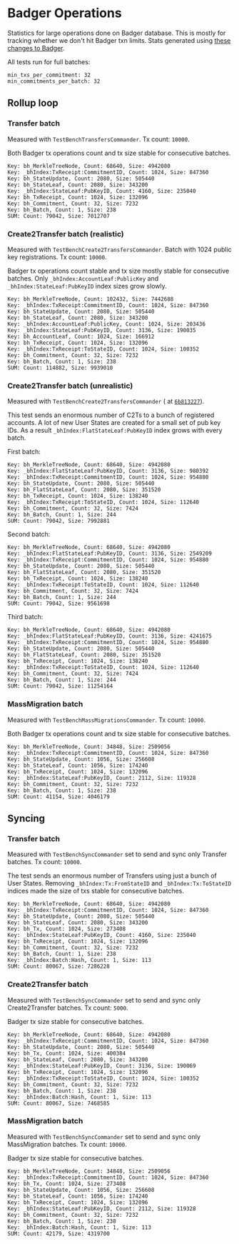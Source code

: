 # Badger Operations

Statistics for large operations done on Badger database. This is mostly for tracking whether we don't hit Badger txn limits. Stats generated
using [these changes to Badger](https://github.com/msieczko/badger/commit/bf43a3a4b9dfb80019a97b10d0e7d269a7eff34e).

All tests run for full batches:

```
min_txs_per_commitment: 32
min_commitments_per_batch: 32
```

## Rollup loop

### Transfer batch

Measured with `TestBenchTransfersCommander`. Tx count: `10000`.

Both Badger tx operations count and tx size stable for consecutive batches.

```
Key: bh_MerkleTreeNode, Count: 68640, Size: 4942080
Key: _bhIndex:TxReceipt:CommitmentID, Count: 1024, Size: 847360
Key: bh_StateUpdate, Count: 2080, Size: 505440
Key: bh_StateLeaf, Count: 2080, Size: 343200
Key: _bhIndex:StateLeaf:PubKeyID, Count: 4160, Size: 235040
Key: bh_TxReceipt, Count: 1024, Size: 132096
Key: bh_Commitment, Count: 32, Size: 7232
Key: bh_Batch, Count: 1, Size: 238
SUM: Count: 79042, Size: 7012707
```

### Create2Transfer batch (realistic)

Measured with `TestBenchCreate2TransfersCommander`. Batch with 1024 public key registrations. Tx count: `10000`.

Badger tx operations count stable and tx size mostly stable for consecutive batches. Only `_bhIndex:AccountLeaf:PublicKey`
and `_bhIndex:StateLeaf:PubKeyID` index sizes grow slowly.

```
Key: bh_MerkleTreeNode, Count: 102432, Size: 7442688
Key: _bhIndex:TxReceipt:CommitmentID, Count: 1024, Size: 847360
Key: bh_StateUpdate, Count: 2080, Size: 505440
Key: bh_StateLeaf, Count: 2080, Size: 343200
Key: _bhIndex:AccountLeaf:PublicKey, Count: 1024, Size: 203436
Key: _bhIndex:StateLeaf:PubKeyID, Count: 3136, Size: 190035
Key: bh_AccountLeaf, Count: 1024, Size: 166912
Key: bh_TxReceipt, Count: 1024, Size: 132096
Key: _bhIndex:TxReceipt:ToStateID, Count: 1024, Size: 100352
Key: bh_Commitment, Count: 32, Size: 7232
Key: bh_Batch, Count: 1, Size: 238
SUM: Count: 114882, Size: 9939010
```

### Create2Transfer batch (unrealistic)

Measured with `TestBenchCreate2TransfersCommander` (
at [`6b813227`](https://github.com/worldcoin/hubble-commander/commit/6b81322780bb73f21ce25c434265062fc72a44bd)).

This test sends an enormous number of C2Ts to a bunch of registered accounts. A lot of new User States are created for a small set of pub
key IDs. As a result `_bhIndex:FlatStateLeaf:PubKeyID` index grows with every batch.

First batch:

```
Key: bh_MerkleTreeNode, Count: 68640, Size: 4942080
Key: _bhIndex:FlatStateLeaf:PubKeyID, Count: 3136, Size: 980392
Key: _bhIndex:TxReceipt:CommitmentID, Count: 1024, Size: 954880
Key: bh_StateUpdate, Count: 2080, Size: 505440
Key: bh_FlatStateLeaf, Count: 2080, Size: 351520
Key: bh_TxReceipt, Count: 1024, Size: 138240
Key: _bhIndex:TxReceipt:ToStateID, Count: 1024, Size: 112640
Key: bh_Commitment, Count: 32, Size: 7424
Key: bh_Batch, Count: 1, Size: 244
SUM: Count: 79042, Size: 7992881
```

Second batch:

```
Key: bh_MerkleTreeNode, Count: 68640, Size: 4942080
Key: _bhIndex:FlatStateLeaf:PubKeyID, Count: 3136, Size: 2549209
Key: _bhIndex:TxReceipt:CommitmentID, Count: 1024, Size: 954880
Key: bh_StateUpdate, Count: 2080, Size: 505440
Key: bh_FlatStateLeaf, Count: 2080, Size: 351520
Key: bh_TxReceipt, Count: 1024, Size: 138240
Key: _bhIndex:TxReceipt:ToStateID, Count: 1024, Size: 112640
Key: bh_Commitment, Count: 32, Size: 7424
Key: bh_Batch, Count: 1, Size: 244
SUM: Count: 79042, Size: 9561698
```

Third batch:

```
Key: bh_MerkleTreeNode, Count: 68640, Size: 4942080
Key: _bhIndex:FlatStateLeaf:PubKeyID, Count: 3136, Size: 4241675
Key: _bhIndex:TxReceipt:CommitmentID, Count: 1024, Size: 954880
Key: bh_StateUpdate, Count: 2080, Size: 505440
Key: bh_FlatStateLeaf, Count: 2080, Size: 351520
Key: bh_TxReceipt, Count: 1024, Size: 138240
Key: _bhIndex:TxReceipt:ToStateID, Count: 1024, Size: 112640
Key: bh_Commitment, Count: 32, Size: 7424
Key: bh_Batch, Count: 1, Size: 244
SUM: Count: 79042, Size: 11254164
```

### MassMigration batch

Measured with `TestBenchMassMigrationsCommander`. Tx count: `10000`.

Both Badger tx operations count and tx size stable for consecutive batches.

```
Key: bh_MerkleTreeNode, Count: 34848, Size: 2509056
Key: _bhIndex:TxReceipt:CommitmentID, Count: 1024, Size: 847360
Key: bh_StateUpdate, Count: 1056, Size: 256608
Key: bh_StateLeaf, Count: 1056, Size: 174240
Key: bh_TxReceipt, Count: 1024, Size: 132096
Key: _bhIndex:StateLeaf:PubKeyID, Count: 2112, Size: 119328
Key: bh_Commitment, Count: 32, Size: 7232
Key: bh_Batch, Count: 1, Size: 238
SUM: Count: 41154, Size: 4046179
```

## Syncing

### Transfer batch

Measured with `TestBenchSyncCommander` set to send and sync only Transfer batches. Tx count: `10000`.

The test sends an enormous number of Transfers using just a bunch of User States. Removing `_bhIndex:Tx:FromStateID`
and `_bhIndex:Tx:ToStateID` indices made the size of txs stable for consecutive batches.

```
Key: bh_MerkleTreeNode, Count: 68640, Size: 4942080
Key: _bhIndex:TxReceipt:CommitmentID, Count: 1024, Size: 847360
Key: bh_StateUpdate, Count: 2080, Size: 505440
Key: bh_StateLeaf, Count: 2080, Size: 343200
Key: bh_Tx, Count: 1024, Size: 273408
Key: _bhIndex:StateLeaf:PubKeyID, Count: 4160, Size: 235040
Key: bh_TxReceipt, Count: 1024, Size: 132096
Key: bh_Commitment, Count: 32, Size: 7232
Key: bh_Batch, Count: 1, Size: 238
Key: _bhIndex:Batch:Hash, Count: 1, Size: 113
SUM: Count: 80067, Size: 7286228
```

### Create2Transfer batch

Measured with `TestBenchSyncCommander` set to send and sync only Create2Transfer batches. Tx count: `5000`.

Badger tx size stable for consecutive batches.

```
Key: bh_MerkleTreeNode, Count: 68640, Size: 4942080
Key: _bhIndex:TxReceipt:CommitmentID, Count: 1024, Size: 847360
Key: bh_StateUpdate, Count: 2080, Size: 505440
Key: bh_Tx, Count: 1024, Size: 400384
Key: bh_StateLeaf, Count: 2080, Size: 343200
Key: _bhIndex:StateLeaf:PubKeyID, Count: 3136, Size: 190069
Key: bh_TxReceipt, Count: 1024, Size: 132096
Key: _bhIndex:TxReceipt:ToStateID, Count: 1024, Size: 100352
Key: bh_Commitment, Count: 32, Size: 7232
Key: bh_Batch, Count: 1, Size: 238
Key: _bhIndex:Batch:Hash, Count: 1, Size: 113
SUM: Count: 80067, Size: 7468585
```

### MassMigration batch

Measured with `TestBenchSyncCommander` set to send and sync only MassMigration batches. Tx count: `10000`.

Badger tx size stable for consecutive batches.

```
Key: bh_MerkleTreeNode, Count: 34848, Size: 2509056
Key: _bhIndex:TxReceipt:CommitmentID, Count: 1024, Size: 847360
Key: bh_Tx, Count: 1024, Size: 273408
Key: bh_StateUpdate, Count: 1056, Size: 256608
Key: bh_StateLeaf, Count: 1056, Size: 174240
Key: bh_TxReceipt, Count: 1024, Size: 132096
Key: _bhIndex:StateLeaf:PubKeyID, Count: 2112, Size: 119328
Key: bh_Commitment, Count: 32, Size: 7232
Key: bh_Batch, Count: 1, Size: 238
Key: _bhIndex:Batch:Hash, Count: 1, Size: 113
SUM: Count: 42179, Size: 4319700
```
